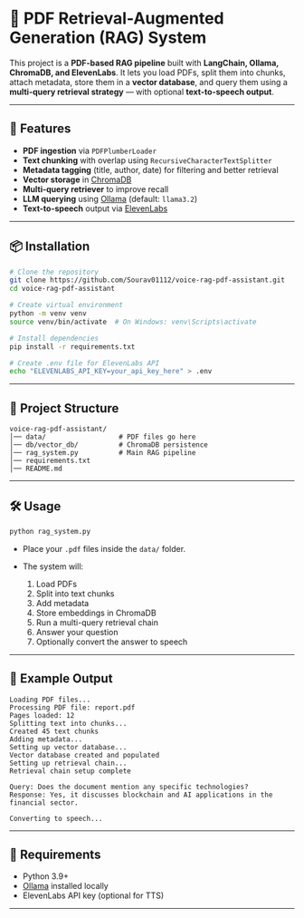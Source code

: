 # 📄 PDF Retrieval-Augmented Generation (RAG) System

This project is a **PDF-based RAG pipeline** built with **LangChain, Ollama, ChromaDB, and ElevenLabs**.
It lets you load PDFs, split them into chunks, attach metadata, store them in a **vector database**, and query them using a **multi-query retrieval strategy** — with optional **text-to-speech output**.

---

## 🚀 Features

* **PDF ingestion** via `PDFPlumberLoader`
* **Text chunking** with overlap using `RecursiveCharacterTextSplitter`
* **Metadata tagging** (title, author, date) for filtering and better retrieval
* **Vector storage** in [ChromaDB](https://docs.trychroma.com/)
* **Multi-query retriever** to improve recall
* **LLM querying** using [Ollama](https://ollama.ai/) (default: `llama3.2`)
* **Text-to-speech** output via [ElevenLabs](https://elevenlabs.io/)

---

## 📦 Installation

```bash
# Clone the repository
git clone https://github.com/Sourav01112/voice-rag-pdf-assistant.git
cd voice-rag-pdf-assistant

# Create virtual environment
python -m venv venv
source venv/bin/activate  # On Windows: venv\Scripts\activate

# Install dependencies
pip install -r requirements.txt

# Create .env file for ElevenLabs API
echo "ELEVENLABS_API_KEY=your_api_key_here" > .env
```

---

## 📂 Project Structure

```
voice-rag-pdf-assistant/
│── data/                  # PDF files go here
│── db/vector_db/          # ChromaDB persistence
│── rag_system.py          # Main RAG pipeline
│── requirements.txt
│── README.md
```

---

## 🛠 Usage

```bash
python rag_system.py
```

* Place your `.pdf` files inside the `data/` folder.
* The system will:

  1. Load PDFs
  2. Split into text chunks
  3. Add metadata
  4. Store embeddings in ChromaDB
  5. Run a multi-query retrieval chain
  6. Answer your question
  7. Optionally convert the answer to speech

---

## 📌 Example Output

```text
Loading PDF files...
Processing PDF file: report.pdf
Pages loaded: 12
Splitting text into chunks...
Created 45 text chunks
Adding metadata...
Setting up vector database...
Vector database created and populated
Setting up retrieval chain...
Retrieval chain setup complete

Query: Does the document mention any specific technologies?
Response: Yes, it discusses blockchain and AI applications in the financial sector.

Converting to speech...
```

---

## 🔗 Requirements

* Python 3.9+
* [Ollama](https://ollama.ai/) installed locally
* ElevenLabs API key (optional for TTS)

---
